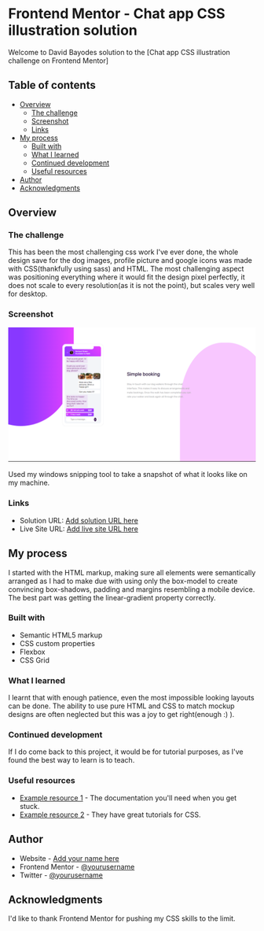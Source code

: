 # Frontend Mentor - Chat app CSS illustration solution

Welcome to David Bayodes solution to the [Chat app CSS illustration challenge on Frontend Mentor]

## Table of contents

- [Overview](#overview)
  - [The challenge](#the-challenge)
  - [Screenshot](#screenshot)
  - [Links](#links)
- [My process](#my-process)
  - [Built with](#built-with)
  - [What I learned](#what-i-learned)
  - [Continued development](#continued-development)
  - [Useful resources](#useful-resources)
- [Author](#author)
- [Acknowledgments](#acknowledgments)

## Overview

### The challenge

This has been the most challenging css work I've ever done, the whole design save for the dog images, profile picture and google icons was made with CSS(thankfully using sass) and HTML.
The most challenging aspect was positioning everything where it would fit the design pixel perfectly, it does not scale to every resolution(as it is not the point), but scales very well for desktop. 

### Screenshot

![](./Screenshot/Screenshot.PNG)

Used my windows snipping tool to take a snapshot of what it looks like on my machine.

### Links

- Solution URL: [Add solution URL here](https://www.frontendmentor.io/challenges/chat-app-css-illustration-O5auMkFqY/hub)
- Live Site URL: [Add live site URL here](https://gleaming-cat-b06c2e.netlify.app)

## My process

I started with the HTML markup, making sure all elements were semantically arranged as I had to make due with using only the box-model to create convincing box-shadows, padding and margins resembling a mobile device.
The best part was getting the linear-gradient property correctly.

### Built with

- Semantic HTML5 markup
- CSS custom properties
- Flexbox
- CSS Grid

### What I learned

I learnt that with enough patience, even the most impossible looking layouts can be done. The ability to use pure HTML and CSS to match mockup designs are often neglected but this was a joy to get right(enough :) ).


### Continued development

If I do come back to this project, it would be for tutorial purposes, as I've found the best way to learn is to teach.

### Useful resources

- [Example resource 1](https://developer.mozilla.org/en-US/docs/Web/CSS) - The documentation you'll need when you get stuck.
- [Example resource 2](https://www.geeksforgeeks.org/css/) - They have great tutorials for <span  class="red">CSS.</span>

## Author

- Website - [Add your name here](https://davidbay.hashnode.dev)
- Frontend Mentor - [@yourusername](https://www.frontendmentor.io/profile/David4bay)
- Twitter - [@yourusername](https://www.twitter.com/Davidbay01)

## Acknowledgments

I'd like to thank Frontend Mentor for pushing my CSS skills to the limit.